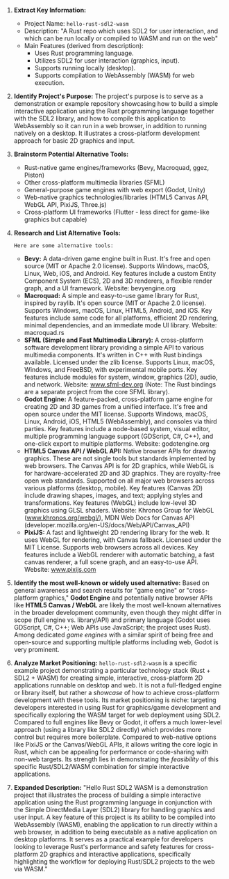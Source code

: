 1.  **Extract Key Information:**
    *   Project Name: `hello-rust-sdl2-wasm`
    *   Description: "A Rust repo which uses SDL2 for user interaction, and which can be run locally or compiled to WASM and run on the web"
    *   Main Features (derived from description):
        *   Uses Rust programming language.
        *   Utilizes SDL2 for user interaction (graphics, input).
        *   Supports running locally (desktop).
        *   Supports compilation to WebAssembly (WASM) for web execution.

2.  **Identify Project's Purpose:**
    The project's purpose is to serve as a demonstration or example repository showcasing how to build a simple interactive application using the Rust programming language together with the SDL2 library, and how to compile this application to WebAssembly so it can run in a web browser, in addition to running natively on a desktop. It illustrates a cross-platform development approach for basic 2D graphics and input.

3.  **Brainstorm Potential Alternative Tools:**
    *   Rust-native game engines/frameworks (Bevy, Macroquad, ggez, Piston)
    *   Other cross-platform multimedia libraries (SFML)
    *   General-purpose game engines with web export (Godot, Unity)
    *   Web-native graphics technologies/libraries (HTML5 Canvas API, WebGL API, PixiJS, Three.js)
    *   Cross-platform UI frameworks (Flutter - less direct for game-like graphics but capable)

4.  **Research and List Alternative Tools:**

        Here are some alternative tools:

    *   **Bevy:** A data-driven game engine built in Rust. It's free and open source (MIT or Apache 2.0 license). Supports Windows, macOS, Linux, Web, iOS, and Android. Key features include a custom Entity Component System (ECS), 2D and 3D renderers, a flexible render graph, and a UI framework. Website: bevyengine.org
    *   **Macroquad:** A simple and easy-to-use game library for Rust, inspired by raylib. It's open source (MIT or Apache 2.0 license). Supports Windows, macOS, Linux, HTML5, Android, and iOS. Key features include same code for all platforms, efficient 2D rendering, minimal dependencies, and an immediate mode UI library. Website: macroquad.rs
    *   **SFML (Simple and Fast Multimedia Library):** A cross-platform software development library providing a simple API to various multimedia components. It's written in C++ with Rust bindings available. Licensed under the zlib license. Supports Linux, macOS, Windows, and FreeBSD, with experimental mobile ports. Key features include modules for system, window, graphics (2D), audio, and network. Website: www.sfml-dev.org (Note: The Rust bindings are a separate project from the core SFML library).
    *   **Godot Engine:** A feature-packed, cross-platform game engine for creating 2D and 3D games from a unified interface. It's free and open source under the MIT license. Supports Windows, macOS, Linux, Android, iOS, HTML5 (WebAssembly), and consoles via third parties. Key features include a node-based system, visual editor, multiple programming language support (GDScript, C#, C++), and one-click export to multiple platforms. Website: godotengine.org
    *   **HTML5 Canvas API / WebGL API:** Native browser APIs for drawing graphics. These are not single tools but standards implemented by web browsers. The Canvas API is for 2D graphics, while WebGL is for hardware-accelerated 2D and 3D graphics. They are royalty-free open web standards. Supported on all major web browsers across various platforms (desktop, mobile). Key features (Canvas 2D) include drawing shapes, images, and text; applying styles and transformations. Key features (WebGL) include low-level 3D graphics using GLSL shaders. Website: Khronos Group for WebGL (www.khronos.org/webgl/), MDN Web Docs for Canvas API (developer.mozilla.org/en-US/docs/Web/API/Canvas_API)
    *   **PixiJS:** A fast and lightweight 2D rendering library for the web. It uses WebGL for rendering, with Canvas fallback. Licensed under the MIT License. Supports web browsers across all devices. Key features include a WebGL renderer with automatic batching, a fast canvas renderer, a full scene graph, and an easy-to-use API. Website: www.pixijs.com

5.  **Identify the most well-known or widely used alternative:**
    Based on general awareness and search results for "game engine" or "cross-platform graphics," **Godot Engine** and potentially native browser APIs like **HTML5 Canvas / WebGL** are likely the most well-known alternatives in the broader development community, even though they might differ in scope (full engine vs. library/API) and primary language (Godot uses GDScript, C#, C++; Web APIs use JavaScript; the project uses Rust). Among dedicated *game engines* with a similar spirit of being free and open-source and supporting multiple platforms including web, Godot is very prominent.

6.  **Analyze Market Positioning:**
    `hello-rust-sdl2-wasm` is a specific example project demonstrating a particular technology stack (Rust + SDL2 + WASM) for creating simple, interactive, cross-platform 2D applications runnable on desktop and web. It is not a full-fledged engine or library itself, but rather a *showcase* of how to achieve cross-platform development with these tools. Its market positioning is niche: targeting developers interested in using Rust for graphics/game development and specifically exploring the WASM target for web deployment using SDL2. Compared to full engines like Bevy or Godot, it offers a much lower-level approach (using a library like SDL2 directly) which provides more control but requires more boilerplate. Compared to web-native options like PixiJS or the Canvas/WebGL APIs, it allows writing the core logic in Rust, which can be appealing for performance or code-sharing with non-web targets. Its strength lies in demonstrating the *feasibility* of this specific Rust/SDL2/WASM combination for simple interactive applications.

7.  **Expanded Description:**
    "Hello Rust SDL2 WASM is a demonstration project that illustrates the process of building a simple interactive application using the Rust programming language in conjunction with the Simple DirectMedia Layer (SDL2) library for handling graphics and user input. A key feature of this project is its ability to be compiled into WebAssembly (WASM), enabling the application to run directly within a web browser, in addition to being executable as a native application on desktop platforms. It serves as a practical example for developers looking to leverage Rust's performance and safety features for cross-platform 2D graphics and interactive applications, specifically highlighting the workflow for deploying Rust/SDL2 projects to the web via WASM."